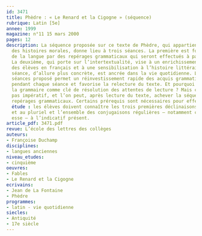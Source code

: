 ```yaml
---
id: 3471
title: Phèdre : « Le Renard et la Cigogne » (séquence)
rubrique: Latin [5e] 
annee: 1999
magazine: n°11 15 mars 2000
pages: 12
description: La séquence proposée sur ce texte de Phèdre, qui appartient au registre
  des histoires morales, donne lieu à trois séances. La première est fondée sur l’étude
  de la langue par des repérages grammaticaux qui seront effectués à partir du texte.
  La deuxième, qui porte sur l’intertextualité, vise à un enrichissement du vocabulaire
  des élèves en français et à une sensibilisation à l’histoire littéraire. La troisième
  séance, d’allure plus concrète, est ancrée dans la vie quotidienne. L’ordre des
  séances proposé permet un réinvestissement rapide des acquis grammaticaux et lexicaux
  pendant chaque séance et favorise la relecture du texte. Et pourquoi ne pas utiliser
  la grammaire comme clé de résolution des attentes de lecture ? Mais cet ordre n’est
  pas impératif, et l’on peut, après lecture du texte, achever la séquence par les
  repérages grammaticaux. Certains prérequis sont nécessaires pour effectuer cette
  étude : les élèves doivent connaître les trois premières déclinaisons au singulier
  et au pluriel et l’ensemble des conjugaisons régulières – notamment celle du verbe
  esse – à l’indicatif présent.
article_pdf: 3471.pdf
revue: L’école des lettres des collèges
auteurs:
- Françoise Duchamp
disciplines:
- langues anciennes
niveau_etudes:
- cinquième
oeuvres:
- Fables
- Le Renard et la Cigogne
ecrivains:
- Jean de La Fontaine
- Phèdre
programmes:
- latin - vie quotidienne
siecles:
- Antiquité
- 17e siècle
---
```

